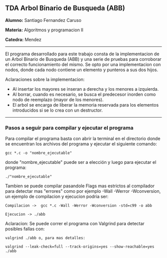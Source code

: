 ## TDA Arbol Binario de Busqueda (ABB)

**Alumno:** Santiago Fernandez Caruso

**Materia:** Algoritmos y programacion II

**Catedra:** Mendez

------

El programa desarrollado para este trabajo consta de la implementacion de un Arbol Binario de Busqueda (ABB) y una serie de pruebas para corroborar el correcto funcionamiento del mismo. Se opto por una implementacion con nodos, donde cada nodo contiene un elemento y punteros a sus dos hijos.

Aclaraciones sobre la implementacion:

- Al insertar los mayores se inseran a derecha y los menores a izquierda.
- Al borrar, cuando es necesario, se busca el predecesor inorden como nodo de reemplazo (mayor de los menores).
- El arbol se encarga de liberar la memoria reservada para los elementos introducidos si se lo crea con un destructor.

------

### Pasos a seguir para compilar y ejecutar el programa 		


Para compilar el programa basta con abrir la terminal en el directorio donde se encuentran los archivos del programa y ejecutar el siguiente comando:
		

	gcc *.c -o "nombre_ejecutable"

donde "nombre_ejecutable" puede ser a elección y luego para ejecutar el programa:

	./"nombre_ejecutable"

Tambien se puede compilar pasandole Flags mas estrictos al compilador para detectar mas "errores" como por ejemplo -Wall -Werror -Wconversion, un ejemplo de compilacion y ejecucion podria ser:

	Compilacion ->	gcc *.c -Wall -Werror -Wconversion -std=c99 -o abb
	
	Ejecucion -> ./abb

Aclaracion: Se puede correr el programa con Valgrind para detectar posibles fallas con:

	valgrind ./abb o, para mas detalles:
	
	valgrind --leak-check=full --track-origins=yes --show-reachable=yes ./abb





